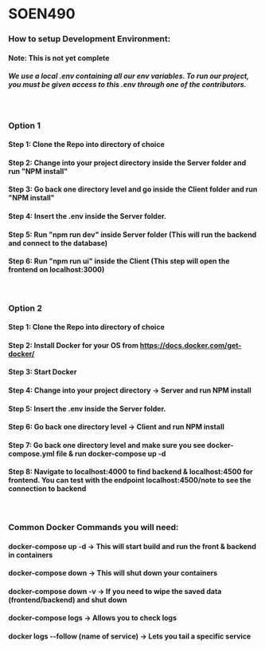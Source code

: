 # SOEN490

### How to setup Development Environment:
#### Note: This is not yet complete 
##### We use a local .env containing all our env variables. To run our project, you must be given access to this .env through one of the contributors.
<br>

### Option 1

#### Step 1: Clone the Repo into directory of choice
#### Step 2: Change into your project directory inside the Server folder and run "NPM install"
#### Step 3: Go back one directory level and go inside the Client folder and run "NPM install"
#### Step 4: Insert the .env inside the Server folder.
#### Step 5: Run "npm run dev" inside Server folder (This will run the backend and connect to the database)
#### Step 6: Run "npm run ui" inside the Client (This step will open the frontend on localhost:3000)
<br>

### Option 2

#### Step 1: Clone the Repo into directory of choice
#### Step 2: Install Docker for your OS from https://docs.docker.com/get-docker/
#### Step 3: Start Docker
#### Step 4: Change into your project directory -> Server and run NPM install
#### Step 5: Insert the .env inside the Server folder.
#### Step 6: Go back one directory level -> Client and run NPM install
#### Step 7: Go back one directory level and make sure you see docker-compose.yml file & run docker-compose up -d
#### Step 8: Navigate to localhost:4000 to find backend & localhost:4500 for frontend. You can test with the endpoint localhost:4500/note to see the connection to backend
<br>

### Common Docker Commands you will need:
#### docker-compose up -d -> This will start build and run the front & backend in containers
#### docker-compose down -> This will shut down your containers
#### docker-compose down -v -> If you need to wipe the saved data (frontend/backend) and shut down
#### docker-compose logs -> Allows you to check logs
#### docker logs --follow (name of service) -> Lets you tail a specific service

